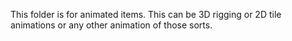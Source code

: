 This folder is for animated items. This can be 3D rigging or 2D tile animations or any other animation of those sorts.
